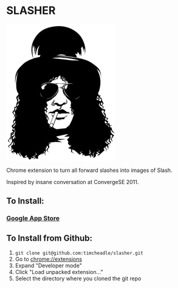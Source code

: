 # SLASHER

![Slash](https://github.com/timcheadle/slasher/raw/master/slash.png)

Chrome extension to turn all forward slashes into images of Slash.

Inspired by insane conversation at ConvergeSE 2011.

## To Install:

### [Google App Store](https://chrome.google.com/webstore/detail/bhpcnihbacomhndahegadjmgmfifclba)

## To Install from Github:

1. `git clone git@github.com:timcheadle/slasher.git`
1. Go to [chrome://extensions](chrome://extensions)
1. Expand "Developer mode"
1. Click "Load unpacked extension..."
1. Select the directory where you cloned the git repo
